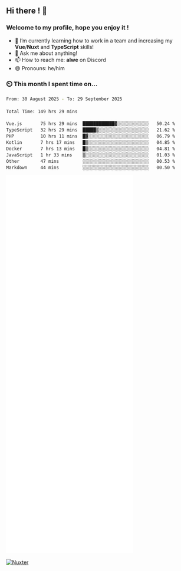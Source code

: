 ## Hi there ! 👋

### Welcome to my profile, hope you enjoy it !

- 🌱 I’m currently learning how to work in a team and increasing my **Vue**/**Nuxt** and **TypeScript** skills!
- 💬 Ask me about anything!
- 📫 How to reach me: **alwe** on Discord
- 😄 Pronouns: he/him

### ⏲️ This month I spent time on...

<!--START_SECTION:waka-->

```bash
From: 30 August 2025 - To: 29 September 2025

Total Time: 149 hrs 29 mins

Vue.js       75 hrs 29 mins  ████████████▓░░░░░░░░░░░░   50.24 %
TypeScript   32 hrs 29 mins  █████▒░░░░░░░░░░░░░░░░░░░   21.62 %
PHP          10 hrs 11 mins  █▓░░░░░░░░░░░░░░░░░░░░░░░   06.79 %
Kotlin       7 hrs 17 mins   █▒░░░░░░░░░░░░░░░░░░░░░░░   04.85 %
Docker       7 hrs 13 mins   █▒░░░░░░░░░░░░░░░░░░░░░░░   04.81 %
JavaScript   1 hr 33 mins    ▒░░░░░░░░░░░░░░░░░░░░░░░░   01.03 %
Other        47 mins         ░░░░░░░░░░░░░░░░░░░░░░░░░   00.53 %
Markdown     44 mins         ░░░░░░░░░░░░░░░░░░░░░░░░░   00.50 %
```

<!--END_SECTION:waka-->

![Metrics](./github-metrics.svg)

[![Nuxter](https://nuxters.nuxt.com/card/zAlweNy26/og.png)](https://nuxters.nuxt.com/zAlweNy26)
